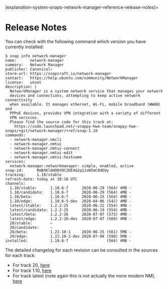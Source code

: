 (explanation-system-snaps-network-manager-reference-release-notes)=
# Release Notes


You can check with the following command which version you have currently installed:

```
$ snap info network-manager
name:      network-manager
summary:   Network Manager
publisher: Canonical✓
store-url: https://snapcraft.io/network-manager
contact:   https://help.ubuntu.com/community/NetworkManager
license:   unset
description: |
  NetworkManager is a system network service that manages your network
  devices and connections, attempting to keep active network connectivity
  when available. It manages ethernet, Wi-Fi, mobile broadband (WWAN) and
  PPPoE devices, provides VPN integration with a variety of different
  VPN serivces.
  Please find the source code for this track at:
    https://code.launchpad.net/~snappy-hwe-team/snappy-hwe-snaps/+git/network-manager/+ref/snap-1.10
commands:
  - network-manager.nmcli
  - network-manager.nmtui
  - network-manager.nmtui-connect
  - network-manager.nmtui-edit
  - network-manager.nmtui-hostname
services:
  network-manager.networkmanager: simple, enabled, active
snap-id:      RmBXKl6HO6YOC2DE4G2q1JzWImC04EUy
tracking:     1.10/stable
refresh-date: today at 10:18 UTC
channels:
  1.10/stable:      1.10.6-7      2020-06-29 (564) 4MB -
  1.10/candidate:   1.10.6-7      2020-06-29 (564) 4MB -
  1.10/beta:        1.10.6-7      2020-06-25 (564) 4MB -
  1.10/edge:        1.10.6-5-dev  2020-04-06 (542) 4MB -
  latest/stable:    1.2.2-25      2020-06-22 (554) 4MB -
  latest/candidate: 1.2.2-25      2020-06-19 (554) 4MB -
  latest/beta:      1.2.2-26      2020-07-07 (573) 4MB -
  latest/edge:      1.2.2-26-dev  2020-07-07 (569) 4MB -
  20/stable:        –                                  
  20/candidate:     –                                  
  20/beta:          1.22.10-1     2020-06-25 (561) 5MB -
  20/edge:          1.22.10-2-dev 2020-07-08 (580) 5MB -
installed:          1.10.6-7                 (564) 4MB -
```

The detailed changelog for each revision can be consulted in the sources for each track:

* For track 20, [here](https://git.launchpad.net/~snappy-hwe-team/snappy-hwe-snaps/+git/network-manager/tree/ChangeLog?h=snap-20)
* For track 1.10, [here](https://git.launchpad.net/~snappy-hwe-team/snappy-hwe-snaps/+git/network-manager/tree/ChangeLog?h=snap-1.10)
* For track latest (note again this is not actually the more modern NM), [here](https://git.launchpad.net/~snappy-hwe-team/snappy-hwe-snaps/+git/network-manager/tree/ChangeLog)

